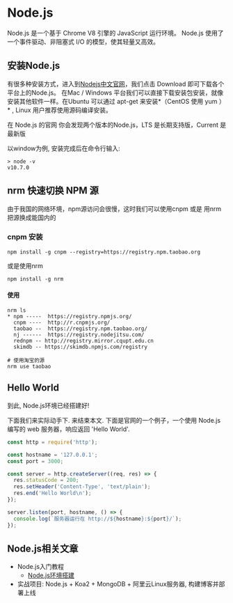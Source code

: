 # Node.js 
Node.js 是一个基于 Chrome V8 引擎的 JavaScript 运行环境。 
Node.js 使用了一个事件驱动、非阻塞式 I/O 的模型，使其轻量又高效。


## 安装Node.js 
有很多种安装方式，进入到[Nodejs中文官网](http://nodejs.cn/)，我们点击 Download 即可下载各个平台上的Node.js。
在Mac / Windows 平台我们可以直接下载安装包安装，就像安装其他软件一样。在Ubuntu 可以通过 apt-get 来安装*（CentOS 使用 yum ）* , Linux 用户推荐使用源码编译安装。

在 Node.js 的官网 你会发现两个版本的Node.js，LTS 是长期支持版，Current 是最新版

以window为例, 安装完成后在命令行输入:
```
> node -v
v10.7.0
```

## nrm 快速切换 NPM 源

由于我国的网络环境，npm源访问会很慢，这时我们可以使用cnpm 或是 用nrm把源换成能国内的

### cnpm 安装
```
npm install -g cnpm --registry=https://registry.npm.taobao.org
```
或是使用nrm
```
npm install -g nrm
```
#### 使用
```
nrm ls
* npm -----  https://registry.npmjs.org/
  cnpm ----  http://r.cnpmjs.org/
  taobao --  https://registry.npm.taobao.org/
  nj ------  https://registry.nodejitsu.com/
  rednpm -- http://registry.mirror.cqupt.edu.cn
  skimdb -- https://skimdb.npmjs.com/registry
  
# 使用淘宝的源
nrm use taobao
```

## Hello World
到此, Node.js环境已经搭建好!

下面我们来实际动手下. 来结束本文.
下面是官网的一个例子，一个使用 Node.js 编写的 web 服务器，响应返回 'Hello World'.
``` js
const http = require('http');

const hostname = '127.0.0.1';
const port = 3000;

const server = http.createServer((req, res) => {
  res.statusCode = 200;
  res.setHeader('Content-Type', 'text/plain');
  res.end('Hello World\n');
});

server.listen(port, hostname, () => {
  console.log(`服务器运行在 http://${hostname}:${port}/`);
});
```
## Node.js相关文章
* Node.js入门教程
  * [Node.js环境搭建](./1-nodejs-env.md)
* 实战项目: Node.js + Koa2 + MongoDB + 阿里云Linux服务器, 构建博客并部署上线